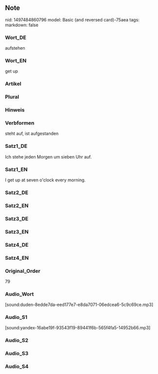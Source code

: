 ## Note
nid: 1497484860796
model: Basic (and reversed card)-75aea
tags: 
markdown: false

### Wort_DE
aufstehen

### Wort_EN
get up

### Artikel


### Plural


### Hinweis


### Verbformen
steht auf, ist aufgestanden

### Satz1_DE
Ich stehe jeden Morgen um sieben Uhr auf.

### Satz1_EN
I get up at seven o'clock every morning.

### Satz2_DE


### Satz2_EN


### Satz3_DE


### Satz3_EN


### Satz4_DE


### Satz4_EN


### Original_Order
79

### Audio_Wort
[sound:duden-8edde7da-eed177e7-e8da7071-06edcea6-5c9c69ce.mp3]

### Audio_S1
[sound:yandex-16abe19f-93543f19-89441f6b-565f4fa5-14952b66.mp3]

### Audio_S2


### Audio_S3


### Audio_S4

